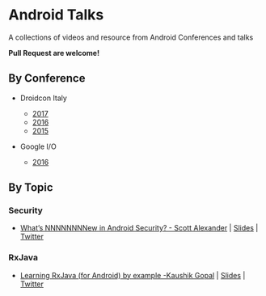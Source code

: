 # Android Talks
A collections of videos and resource from Android Conferences and talks

**Pull Request are welcome!**

## By Conference
- Droidcon Italy
  - [2017](https://www.youtube.com/playlist?list=PL4ebO4PmeAi4MgpaaK9Hej0P6ooIhmfms)
  - [2016](https://www.youtube.com/playlist?list=PL4ebO4PmeAi7gpxmaKUWc9Xa30vPM92TU)
  - [2015](https://www.youtube.com/playlist?list=PL4ebO4PmeAi6s0zJoLuydIXUIHxrG8ohS)

- Google I/O
  - [2016](https://www.youtube.com/playlist?list=PLWz5rJ2EKKc8jQTUYvIfqA9lMvSGQWtte)


## By Topic

### Security
 - [What’s NNNNNNNNew in Android Security? - Scott Alexander](https://www.youtube.com/watch?v=XzRbhfVyoKo) | [Slides](https://speakerdeck.com/scottyab/whats-nnnnnew-in-security-droidcon-it) | [Twitter](https://twitter.com/scottyab)

### RxJava
 - [Learning RxJava (for Android) by example -Kaushik Gopal](https://youtu.be/k3D0cWyNno4) | [Slides](https://newcircle.com/s/post/1744/2015/06/29/learning-rxjava-for-android-by-example) | [Twitter](https://twitter.com/kaushikgopal)

